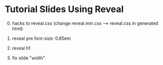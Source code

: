 Tutorial Slides Using Reveal
============================

0. hacks to reveal.css
    (change reveal.min.css --> reveal.css in generated html)

1. reveal pre 
      font-size: 0.85em

2. reveal h1

2. fix slide "width"




